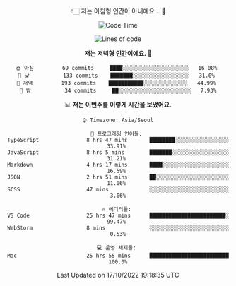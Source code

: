 <div align='center'>
 
👇🏻 저는 아침형 인간이 아니예요... 🙊
 
<!--START_SECTION:waka-->
![Code Time](http://img.shields.io/badge/Code%20Time-1%2C976%20hrs%2042%20mins-blue)

![Lines of code](https://img.shields.io/badge/%EC%A0%80%EB%8A%94%20%EC%97%AC%ED%83%9C%EA%B9%8C%EC%A7%80%20-300%20Thousand%20%EC%A4%84%EC%9D%98%20%EC%BD%94%EB%93%9C%EB%A5%BC%20%EC%9E%91%EC%84%B1%ED%96%88%EC%96%B4%EC%9A%94.-blue)

**저는 저녁형 인간이에요. 🦉** 

```text
🌞 아침         69 commits     ████░░░░░░░░░░░░░░░░░░░░░   16.08% 
🌆 낮　         133 commits    ███████░░░░░░░░░░░░░░░░░░   31.0% 
🌃 저녁         193 commits    ███████████░░░░░░░░░░░░░░   44.99% 
🌙 밤　         34 commits     ██░░░░░░░░░░░░░░░░░░░░░░░   7.93%

```


📊 **저는 이번주를 이렇게 시간을 보냈어요.** 

```text
⌚︎ Timezone: Asia/Seoul

💬 프로그래밍 언어들: 
TypeScript               8 hrs 47 mins       ████████░░░░░░░░░░░░░░░░░   33.91% 
JavaScript               8 hrs 5 mins        ███████░░░░░░░░░░░░░░░░░░   31.21% 
Markdown                 4 hrs 17 mins       ████░░░░░░░░░░░░░░░░░░░░░   16.59% 
JSON                     2 hrs 51 mins       ██░░░░░░░░░░░░░░░░░░░░░░░   11.06% 
SCSS                     47 mins             ░░░░░░░░░░░░░░░░░░░░░░░░░   3.06%

🔥 에디터들: 
VS Code                  25 hrs 47 mins      ████████████████████████░   99.47% 
WebStorm                 8 mins              ░░░░░░░░░░░░░░░░░░░░░░░░░   0.53%

💻 운영 체제들: 
Mac                      25 hrs 55 mins      █████████████████████████   100.0%

```


 Last Updated on 17/10/2022 19:18:35 UTC
<!--END_SECTION:waka-->
 </div>
<!---
Emewjin/Emewjin is a ✨ special ✨ repository because its `README.md` (this file) appears on your GitHub profile.
You can click the Preview link to take a look at your changes.
--->
